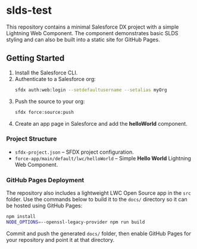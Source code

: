 # slds-test

This repository contains a minimal Salesforce DX project with a simple Lightning Web Component. The component demonstrates basic SLDS styling and can also be built into a static site for GitHub Pages.

## Getting Started

1. Install the Salesforce CLI.
2. Authenticate to a Salesforce org:
   ```bash
   sfdx auth:web:login --setdefaultusername --setalias myOrg
   ```
3. Push the source to your org:
   ```bash
   sfdx force:source:push
   ```
4. Create an app page in Salesforce and add the **helloWorld** component.

### Project Structure

- `sfdx-project.json` – SFDX project configuration.
- `force-app/main/default/lwc/helloWorld` – Simple **Hello World** Lightning Web Component.

### GitHub Pages Deployment

The repository also includes a lightweight LWC Open Source app in the `src` folder. Use the commands below to build it to the `docs/` directory so it can be hosted using GitHub Pages:

```bash
npm install
NODE_OPTIONS=--openssl-legacy-provider npm run build
```

Commit and push the generated `docs/` folder, then enable GitHub Pages for your repository and point it at that directory.
